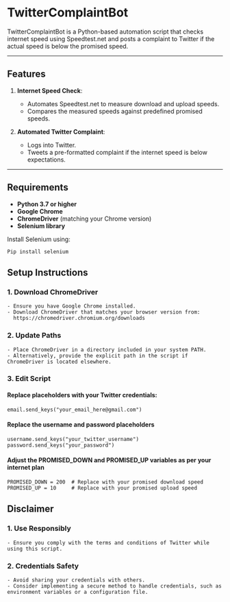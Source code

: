 # TwitterComplaintBot

TwitterComplaintBot is a Python-based automation script that checks internet speed using Speedtest.net and posts a complaint to Twitter if the actual speed is below the promised speed.

---

## Features

1. **Internet Speed Check**:
   - Automates Speedtest.net to measure download and upload speeds.
   - Compares the measured speeds against predefined promised speeds.

2. **Automated Twitter Complaint**:
   - Logs into Twitter.
   - Tweets a pre-formatted complaint if the internet speed is below expectations.

---

## Requirements

- **Python 3.7 or higher**
- **Google Chrome**
- **ChromeDriver** (matching your Chrome version)
- **Selenium library**

Install Selenium using:

    Pip install selenium

## Setup Instructions

### 1. Download ChromeDriver
    - Ensure you have Google Chrome installed.
    - Download ChromeDriver that matches your browser version from:
      https://chromedriver.chromium.org/downloads

### 2. Update Paths

    - Place ChromeDriver in a directory included in your system PATH.
    - Alternatively, provide the explicit path in the script if ChromeDriver is located elsewhere.

### 3. Edit Script

   #### Replace placeholders with your Twitter credentials:

    email.send_keys("your_email_here@gmail.com")  
    
   #### Replace the username and password placeholders
    username.send_keys("your_twitter_username")  
    password.send_keys("your_password")
    
   #### Adjust the PROMISED_DOWN and PROMISED_UP variables as per your internet plan
    PROMISED_DOWN = 200  # Replace with your promised download speed
    PROMISED_UP = 10     # Replace with your promised upload speed

## Disclaimer

### 1. Use Responsibly

    - Ensure you comply with the terms and conditions of Twitter while using this script.

### 2. Credentials Safety

    - Avoid sharing your credentials with others.
    - Consider implementing a secure method to handle credentials, such as environment variables or a configuration file.

